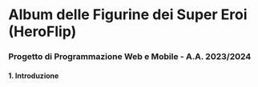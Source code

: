 # Album delle Figurine dei Super Eroi (HeroFlip)

### Progetto di Programmazione Web e Mobile - A.A. 2023/2024

#### 1. **Introduzione**

